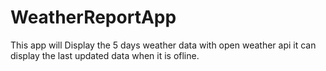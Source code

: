 # WeatherReportApp
This app will Display the 5 days weather data with open weather api it can display the last updated data when it is ofline.
